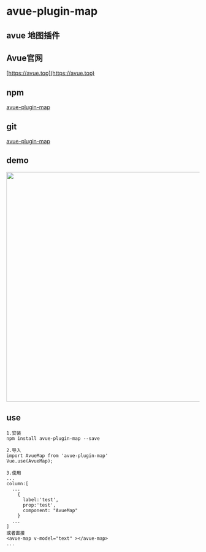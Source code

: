 # avue-plugin-map

## avue 地图插件

## Avue官网
[https://avue.top](https://avue.top)

## npm
[avue-plugin-map](https://www.npmjs.com/package/avue-plugin-map)

## git
[avue-plugin-map](https://gitee.com/smallweigit/avue-plugin-map)

## demo
<p align="center">
  <img width="600" src="https://gitee.com/smallweigit/avue-plugin-transfer/raw/master/packages/demo/demo.png">
</p>

## use
```
1.安装
npm install avue-plugin-map --save

2.导入
import AvueMap from 'avue-plugin-map'
Vue.use(AvueMap);

3.使用
...
column:[
  ...
    {
      label:'test',
      prop:'test',
      component: "AvueMap"
    }
  ...
]
或者直接
<avue-map v-model="text" ></avue-map>
...
```


